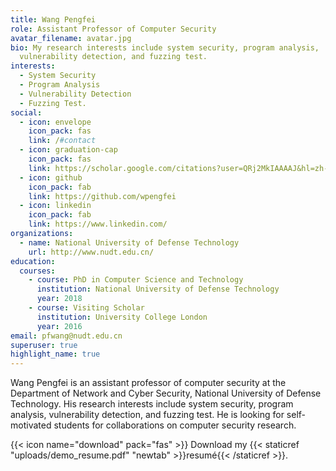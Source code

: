 ```yaml
---
title: Wang Pengfei
role: Assistant Professor of Computer Security
avatar_filename: avatar.jpg
bio: My research interests include system security, program analysis,
  vulnerability detection, and fuzzing test.
interests:
  - System Security
  - Program Analysis
  - Vulnerability Detection
  - Fuzzing Test.
social:
  - icon: envelope
    icon_pack: fas
    link: /#contact
  - icon: graduation-cap
    icon_pack: fas
    link: https://scholar.google.com/citations?user=QRj2MkIAAAAJ&hl=zh-CN&oi=sra
  - icon: github
    icon_pack: fab
    link: https://github.com/wpengfei
  - icon: linkedin
    icon_pack: fab
    link: https://www.linkedin.com/
organizations:
  - name: National University of Defense Technology
    url: http://www.nudt.edu.cn/
education:
  courses:
    - course: PhD in Computer Science and Technology
      institution: National University of Defense Technology
      year: 2018
    - course: Visiting Scholar
      institution: University College London
      year: 2016
email: pfwang@nudt.edu.cn
superuser: true
highlight_name: true
---
```

Wang Pengfei is an assistant professor of computer security at the Department of Network and Cyber Security, National University of Defense Technology. His research interests include system security, program analysis, vulnerability detection, and fuzzing test. He is looking for self-motivated students for collaborations on computer security research.

{{< icon name="download" pack="fas" >}} Download my {{< staticref "uploads/demo_resume.pdf" "newtab" >}}resumé{{< /staticref >}}.